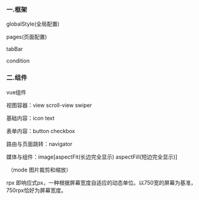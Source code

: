 ### 一.框架

globalStyle(全局配置)

pages(页面配置)

tabBar

condition

### 二.组件

 vue组件

视图容器：view      scroll-view     swiper     

基础内容：icon text

表单内容：button      checkbox       

路由与页面跳转：navigator

媒体与组件：image[aspectFit(长边完全显示)        aspectFill(短边完全显示)]

​					（mode 图片裁剪和缩放）

rpx 即响应式px，一种根据屏幕宽度自适应的动态单位。以750宽的屏幕为基准，750rpx恰好为屏幕宽度。



